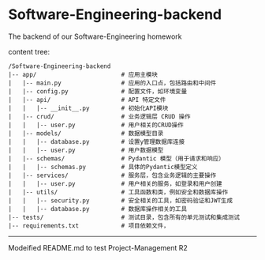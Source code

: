 # Software-Engineering-backend
The backend of our Software-Engineering homework

content tree:

```
/Software-Engineering-backend
|-- app/                        # 应用主模块       
|   |-- main.py                 # 应用的入口点，包括路由和中间件
|   |-- config.py               # 配置文件，如环境变量
|   |-- api/                    # API 特定文件
|   |   |-- __init__.py         # 初始化API模块
|   |-- crud/                   # 业务逻辑层 CRUD 操作
|   |   |-- user.py             # 用户相关的CRUD操作
|   |-- models/                 # 数据模型目录
|   |   |-- database.py         # 设置y管理数据库连接
|   |   |-- user.py             # 用户数据模型
|   |-- schemas/                # Pydantic 模型（用于请求和响应）
|   |   |-- schemas.py          # 具体的Pydantic模型定义
|   |-- services/               # 服务层，包含业务逻辑的主要操作
|   |   |-- user.py             # 用户相关的服务，如登录和用户创建
|   |-- utils/                  # 工具函数和类，例如安全和数据库操作
|   |   |-- security.py         # 安全相关的工具，如密码验证和JWT生成
|   |   |-- database.py         # 数据库操作相关的工具
|-- tests/                      # 测试目录，包含所有的单元测试和集成测试
|-- requirements.txt            # 项目依赖文件，
```

----------------------
Modeified README.md to test Project-Management R2
